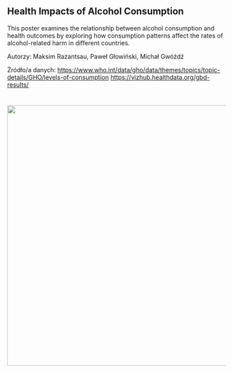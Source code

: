 ## Health Impacts of Alcohol Consumption

This poster examines the relationship between alcohol consumption
and health outcomes by exploring how consumption patterns affect
the rates of alcohol-related harm in different countries.

Autorzy: Maksim Razantsau, Paweł Głowiński, Michał Gwóźdź

Żródło/a danych:
https://www.who.int/data/gho/data/themes/topics/topic-details/GHO/levels-of-consumption https://vizhub.healthdata.org/gbd-results/


# <img src="Nazwisko1_Nazwisko2_Nazwisko3.png" align="center" width="600"/>

